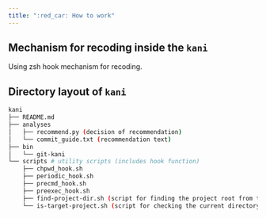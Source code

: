 ```yaml
---
title: ":red_car: How to work"
---
```


## Mechanism for recoding inside the `kani`

Using zsh hook mechanism for recoding.



## Directory layout of `kani`

```sh
kani
├── README.md
├── analyses
│   ├── recommend.py (decision of recommendation)
│   └── commit_guide.txt (recommendation text)
├── bin
│   └── git-kani
└── scripts # utility scripts (includes hook function)
    ├── chpwd_hook.sh
    ├── periodic_hook.sh
    ├── precmd_hook.sh
    ├── preexec_hook.sh
    ├── find-project-dir.sh (script for finding the project root from the current directory)
    └── is-target-project.sh (script for checking the current directory is the target of kani)
```
